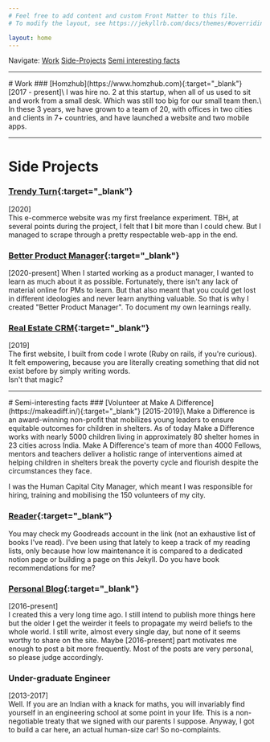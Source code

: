 ```yaml
---
# Feel free to add content and custom Front Matter to this file.
# To modify the layout, see https://jekyllrb.com/docs/themes/#overriding-theme-defaults

layout: home
---
```

<span class="navigate">Navigate: </span><a href="#work" class="navigate">Work</a> <a href="#side-projects" class="navigate">Side-Projects</a> <a href="#semi-interesting-facts" class="navigate">Semi interesting facts</a>
<hr class="mb-5 mt-2">
# Work
### [Homzhub](https://www.homzhub.com){:target="_blank"}
<span class="caption">[2017 - present]</span>\
I was hire no. 2 at this startup, when all of us used to sit and work from a small desk. Which was still too big for our small team then.\
In these 3 years, we have grown to a <span class="underline"> team of 20, with offices in two cities and clients in 7+ countries, and have launched a website and two mobile apps.</span>

<hr>

# Side Projects

### [Trendy Turn](https://www.trendyturn.com){:target="_blank"}
<span class="caption">[2020]</span>\
This e-commerce website was my first freelance experiment. TBH, at several points during the project,<span class="underline"> I felt that I bit more
than I could chew</span>. But I managed to scrape through a pretty respectable
web-app in the end.

### [Better Product Manager](http://www.betterproductmanager.com){:target="_blank"}

<span class="caption">[2020-present]</span>
When I started working as a product manager, I wanted to learn as much
about it as possible. Fortunately, there isn't any lack of material
online for PMs to learn. But that also meant that you could get lost in
different ideologies and never learn anything valuable. So that is why I
created "Better Product Manager". <span class="underline">To document my own learnings really.</span>

### [Real Estate CRM](https://realestatelistingapp.herokuapp.com){:target="_blank"}
<span class="caption">[2019]</span>\
The first website, I built from code I wrote (Ruby on rails, if you're curious). It felt empowering, because
you are literally creating something that did not exist before by simply
writing words.\
<span class="underline strong"> Isn't that magic?</span>

<hr>
# Semi-interesting facts
### [Volunteer at Make A Difference](https://makeadiff.in/){:target="_blank"}
<span class="caption">[2015-2019]</span>\
Make a Difference is an award-winning non-profit that mobilizes young leaders to ensure equitable outcomes for children in shelters. As of today Make a Difference works with nearly 5000 children living in approximately 80 shelter homes in 23 cities across India. Make A Difference's team of more than 4000 Fellows, mentors and teachers deliver a holistic range of interventions aimed at helping children in shelters break the poverty cycle and flourish despite the circumstances they face.

I was the <span class="underline">Human Capital City Manager</span>, which meant I was responsible for hiring, training and mobilising the 150 volunteers of my city.

### [Reader](https://www.goodreads.com/review/list/80750798-vedant?shelf=read&view=table){:target="_blank"}
You may check my Goodreads account in the link (not an exhaustive list
of books I've read). I've
been using that lately to keep a track of my reading lists, only because
how low maintenance it is compared to a dedicated notion page or building
a page on this Jekyll. <span class="underline"> Do you have book
recommendations for me?</span>

### [Personal Blog](https://vedantlohbare.wordpress.com/){:target="_blank"}
<span class="caption">[2016-present]</span>\
I created this a very long time ago. I still intend to publish more
things here but the older I get the weirder it feels to propagate
my weird beliefs to the whole world. I still write, almost every single
day, but none of it seems worthy to share on the site. Maybe
[2016-present] part motivates me enough to post a bit more frequently.
<span class="underline">Most of the posts are very personal, so please judge accordingly. </span>

### Under-graduate Engineer
<span class="caption">[2013-2017]</span>\
Well. If you are an Indian with a knack for maths, you will invariably
find yourself in an engineering school at some point in your life. This
is a non-negotiable treaty that we signed with our parents I suppose.
Anyway, I got to <span class="underline">build a car here</span>, an actual human-size car! So no-complaints.
